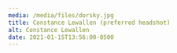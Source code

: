 ```yaml
---
media: /media/files/dorsky.jpg
title: Constance Lewallen (preferred headshot)
alt: Constance Lewallen
date: 2021-01-15T13:56:00-0500
---
```

